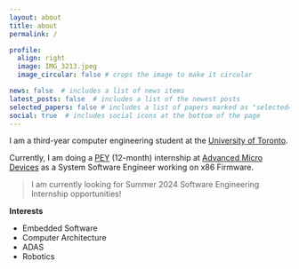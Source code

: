 ```yaml
---
layout: about
title: about
permalink: /

profile:
  align: right
  image: IMG_3213.jpeg
  image_circular: false # crops the image to make it circular

news: false  # includes a list of news items
latest_posts: false  # includes a list of the newest posts
selected_papers: false # includes a list of papers marked as "selected={true}"
social: true  # includes social icons at the bottom of the page
---
```


I am a third-year computer engineering student at the [University of Toronto](https://www.utoronto.ca/).

Currently, I am doing a [PEY](https://engineeringcareers.utoronto.ca/work-experience-programs/professional-experience-year-co-op-program-pey-co-op/) (12-month) internship at [Advanced Micro Devices](https://www.amd.com/en.html) as a System Software Engineer working on x86 Firmware.

> I am currently looking for Summer 2024 Software Engineering Internship opportunities!

**Interests**
- Embedded Software
- Computer Architecture
- ADAS
- Robotics
